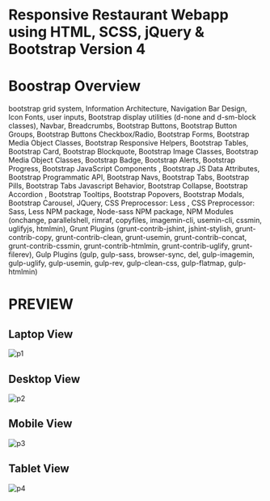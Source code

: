 # Responsive Restaurant Webapp using HTML, SCSS, jQuery & Bootstrap Version 4

# Boostrap Overview
bootstrap grid system,
Information Architecture,
Navigation Bar Design,
Icon Fonts,
user inputs,
Bootstrap display utilities (d-none and d-sm-block classes),
Navbar,
Breadcrumbs,
Bootstrap Buttons,
Bootstrap Button Groups,
Bootstrap Buttons Checkbox/Radio,
Bootstrap Forms,
Bootstrap Media Object Classes,
Bootstrap Responsive Helpers,
Bootstrap Tables,
Bootstrap Card,
Bootstrap Blockquote,
Bootstrap Image Classes,
Bootstrap Media Object Classes,
Bootstrap Badge,
Bootstrap Alerts,
Bootstrap Progress,
Bootstrap JavaScript Components ,
Bootstrap JS Data Attributes,
Bootstrap Programmatic API,
Bootstrap Navs,
Bootstrap Tabs,
Bootstrap Pills,
Bootstrap Tabs Javascript Behavior,
Bootstrap Collapse,
Bootstrap Accordion ,
Bootstrap Tooltips,
Bootstrap Popovers,
Bootstrap Modals,
Bootstrap Carousel,
JQuery,
CSS Preprocessor: Less ,
CSS Preprocessor: Sass,
Less NPM package,
Node-sass NPM package,
NPM Modules
(onchange,
parallelshell,
rimraf,
copyfiles,
imagemin-cli,
usemin-cli,
cssmin,
uglifyjs,
htmlmin),
Grunt Plugins
(grunt-contrib-jshint,
jshint-stylish,
grunt-contrib-copy,
grunt-contrib-clean,
grunt-usemin,
grunt-contrib-concat,
grunt-contrib-cssmin,
grunt-contrib-htmlmin,
grunt-contrib-uglify,
grunt-filerev),
Gulp Plugins
(gulp,
gulp-sass,
browser-sync,
del,
gulp-imagemin,
gulp-uglify,
gulp-usemin,
gulp-rev,
gulp-clean-css,
gulp-flatmap,
gulp-htmlmin)
# PREVIEW
## Laptop View
![p1](https://github.com/Meharab/Restaurant-Webapp-using-Bootstrap-V4/blob/main/_G__web-dev_bootstrap_project_resturent_Bootstrap4_conFusion_aboutus.html%20(2).png)
## Desktop View
![p2](https://github.com/Meharab/Restaurant-Webapp-using-Bootstrap-V4/blob/main/_G__web-dev_bootstrap_project_resturent_Bootstrap4_conFusion_aboutus.html.png)
## Mobile View
![p3](https://github.com/Meharab/Restaurant-Webapp-using-Bootstrap-V4/blob/main/_G__web-dev_bootstrap_project_resturent_Bootstrap4_conFusion_contactus.html(iPhone%204).png)
## Tablet View
![p4](https://github.com/Meharab/Restaurant-Webapp-using-Bootstrap-V4/blob/main/_G__web-dev_bootstrap_project_resturent_Bootstrap4_conFusion_index.html(iPad%20Mini).png)
